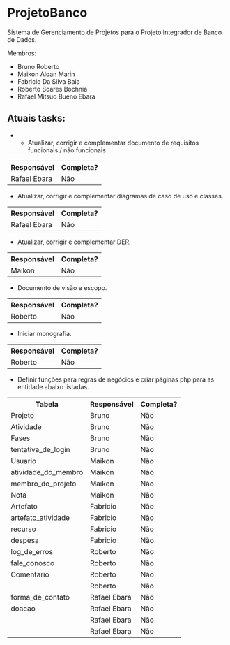 ProjetoBanco
============

Sistema de Gerenciamento de Projetos para o Projeto Integrador de Banco de Dados.

Membros: 
- Bruno Roberto
- Maikon Aloan Marin
- Fabricio Da Silva Baia
- Roberto Soares Bochnia
- Rafael Mitsuo Bueno Ebara

Atuais tasks:
-------------

- - Atualizar, corrigir e complementar documento de requisitos funcionais / não funcionais

<table>
	<tr>
		<th>Responsável</th>
		<th>Completa?</th>
	</tr>
	<tr>
		<td>Rafael Ebara</td>
		<td>Não</td>
	</tr>
</table>

- Atualizar, corrigir e complementar diagramas de caso de uso e classes.

<table>
	<tr>
		<th>Responsável</th>
		<th>Completa?</th>
	</tr>
	<tr>
		<td>Rafael Ebara</td>
		<td>Não</td>
	</tr>
</table>

- Atualizar, corrigir e complementar DER.

<table>
	<tr>
		<th>Responsável</th>
		<th>Completa?</th>
	</tr>
	<tr>
		<td>Maikon</td>
		<td>Não</td>
	</tr>
</table>

- Documento de visão e escopo.

<table>
	<tr>
		<th>Responsável</th>
		<th>Completa?</th>
	</tr>
	<tr>
		<td>Roberto</td>
		<td>Não</td>
	</tr>
</table>

- Iniciar monografia.

<table>
	<tr>
		<th>Responsável</th>
		<th>Completa?</th>
	</tr>
	<tr>
		<td>Roberto</td>
		<td>Não</td>
	</tr>
</table>

- Definir funções para regras de negócios e criar páginas php para as entidade abaixo listadas.
	
<table>
	<tr>
		<th>Tabela</th>
		<th>Responsável</th>
		<th>Completa?</th>
	</tr>
  	<tr>
    		<td>Projeto</td>
    		<td>Bruno</td>
    		<td>Não</td>
  	</tr>
	<tr>
    		<td>Atividade</td>
    		<td>Bruno</td>
    		<td>Não</td>
  	</tr>
  	<tr>
    		<td>Fases</td>
    		<td>Bruno</td>
    		<td>Não</td>
  	</tr>
  	<tr>
    		<td>tentativa_de_login</td>
    		<td>Bruno</td>
    		<td>Não</td>
  	</tr>
  	<tr>
    		<td>Usuario</td>
    		<td>Maikon</td>
    		<td>Não</td>
  	</tr>
  	<tr>
    		<td>atividade_do_membro</td>
    		<td>Maikon</td>
    		<td>Não</td>
  	</tr>
  	<tr>
    		<td>membro_do_projeto</td>
    		<td>Maikon</td>
    		<td>Não</td>
  	</tr>
  	<tr>
    		<td>Nota</td>
    		<td>Maikon</td>
    		<td>Não</td>
  	</tr>
  	<tr>
    		<td>Artefato</td>
    		<td>Fabricio</td>
    		<td>Não</td>
  	</tr>
  	<tr>
    		<td>artefato_atividade</td>
    		<td>Fabricio</td>
    		<td>Não</td>
  	</tr>
  	<tr>
    		<td>recurso</td>
    		<td>Fabricio</td>
    		<td>Não</td>
  	</tr>
  	<tr>
    		<td>despesa</td>
    		<td>Fabricio</td>
    		<td>Não</td>
  	</tr>
  	<tr>
    		<td>log_de_erros</td>
    		<td>Roberto</td>
    		<td>Não</td>
  	</tr>
  	<tr>
    		<td>fale_conosco</td>
    		<td>Roberto</td>
    		<td>Não</td>
  	</tr>
  	<tr>
    		<td>Comentario</td>
    		<td>Roberto</td>
    		<td>Não</td>
  	</tr>
  	<tr>
    		<td></td>
    		<td>Roberto</td>
    		<td>Não</td>
  	</tr>
  	<tr>
    		<td>forma_de_contato</td>
    		<td>Rafael Ebara</td>
    		<td>Não</td>
  	</tr>
  	<tr>
    		<td>doacao</td>
    		<td>Rafael Ebara</td>
    		<td>Não</td>
  	</tr>
  	<tr>
    		<td></td>
    		<td>Rafael Ebara</td>
    		<td>Não</td>
  	</tr>
  	<tr>
    		<td></td>
    		<td>Rafael Ebara</td>
    		<td>Não</td>
  	</tr>
</table>

